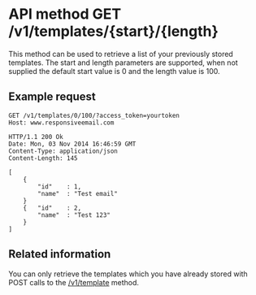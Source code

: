 # API method GET /v1/templates/{start}/{length}

This method can be used to retrieve a list of your previously stored templates.
The start and length parameters are supported, when not supplied the default start value is 0 and the length value is 100.

## Example request

    GET /v1/templates/0/100/?access_token=yourtoken
    Host: www.responsiveemail.com

    HTTP/1.1 200 Ok
    Date: Mon, 03 Nov 2014 16:46:59 GMT
    Content-Type: application/json
    Content-Length: 145

    [
        {
            "id"    : 1,
            "name"  : "Test email"
        }
        {   "id"    : 2,
            "name"  : "Test 123"
        }
    ]

## Related information

You can only retrieve the templates which you have already stored with POST
calls to the <a href="/support/api/post-template">/v1/template</a> method.
